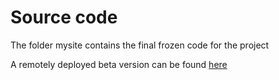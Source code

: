 # Source code

The folder mysite contains the final frozen code for the project

A remotely deployed beta version can be found [here](http://www.purplenews.eu "Purple News")